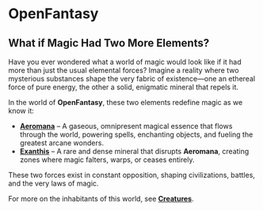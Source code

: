 # **OpenFantasy**

## What if Magic Had Two More Elements?

Have you ever wondered what a world of magic would look like if it had more than just the usual elemental forces? Imagine a reality where two mysterious substances shape the very fabric of existence—one an ethereal force of pure energy, the other a solid, enigmatic mineral that repels it.

In the world of **OpenFantasy**, these two elements redefine magic as we know it:

- [**Aeromana**](/codex/01_Basic/Aeromana.md) – A gaseous, omnipresent magical essence that flows through the world, powering spells, enchanting objects, and fueling the greatest arcane wonders.
- [**Exanthis**](/codex/01_Basic/Exanthis.md) – A rare and dense mineral that disrupts **Aeromana**, creating zones where magic falters, warps, or ceases entirely.

These two forces exist in constant opposition, shaping civilizations, battles, and the very laws of magic.

For more on the inhabitants of this world, see [**Creatures**](/codex/01_Creatures/Creatures.md).
